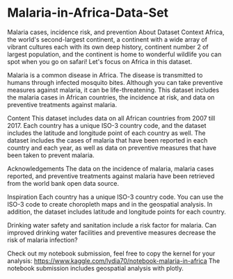 # Malaria-in-Africa-Data-Set
Malaria cases, incidence risk, and prevention
About Dataset
Context
Africa, the world's second-largest continent, a continent with a wide array of vibrant cultures each with its own deep history, continent number 2 of largest population, and the continent is home to wonderful wildlife you can spot when you go on safari!
Let's focus on Africa in this dataset.

Malaria is a common disease in Africa. The disease is transmitted to humans through infected mosquito bites. Although you can take preventive measures against malaria, it can be life-threatening. This dataset includes the malaria cases in African countries, the incidence at risk, and data on preventive treatments against malaria.

Content
This dataset includes data on all African countries from 2007 till 2017. Each country has a unique ISO-3 country code, and the dataset includes the latitude and longitude point of each country as well. The dataset includes the cases of malaria that have been reported in each country and each year, as well as data on preventive measures that have been taken to prevent malaria.

Acknowledgements
The data on the incidence of malaria, malaria cases reported, and preventive treatments against malaria have been retrieved from the world bank open data source.

Inspiration
Each country has a unique ISO-3 country code. You can use the ISO-3 code to create choropleth maps and in the geospatial analysis. In addition, the dataset includes latitude and longitude points for each country.

Drinking water safety and sanitation include a risk factor for malaria. Can improved drinking water facilities and preventive measures decrease the risk of malaria infection?

Check out my notebook submission, feel free to copy the kernel for your analysis:
https://www.kaggle.com/lydia70/notebook-malaria-in-africa
The notebook submission includes geospatial analysis with plotly.

